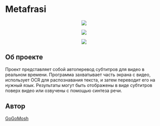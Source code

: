 # Metafrasi

<p align='center'>
	<img src='https://i.ibb.co/23rC5pw/METAFRASI.png'> 
<p align='center'>


<p align='center'>
	<img src='https://img.shields.io/badge/Language-python-blue'> 
<p align='center'>
	<img src='https://img.shields.io/badge/Package-numpy%2C%20opencv%2C%20mss%2C%20easyocr-blueviolet'> 
</p>

## Об проекте

Проект представляет собой автоперевод субтитров для видео в реальном времени. Программа захватывает часть экрана с видео, использует OCR для распознавания текста, и затем переводит его на нужный язык. Результаты могут быть отображены в виде субтитров поверх видео или озвучены с помощью синтеза речи.

## Автор

[GoGoMosh](https://github.com/GoGoMosh)
